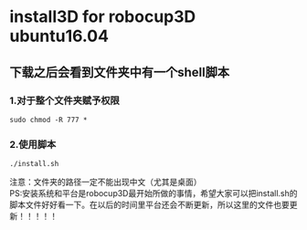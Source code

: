 # install3D for robocup3D ubuntu16.04
## 下载之后会看到文件夹中有一个shell脚本 
### 1.对于整个文件夹赋予权限
```
sudo chmod -R 777 *
```
### 2.使用脚本
```
./install.sh
```
注意：文件夹的路径一定不能出现中文（尤其是桌面） <br>
PS:安装系统和平台是robocup3D最开始所做的事情，希望大家可以把install.sh的脚本文件好好看一下。在以后的时间里平台还会不断更新，所以这里的文件也要更新！！！！！

